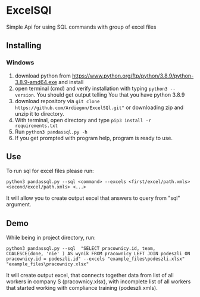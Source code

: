 # ExcelSQl
Simple Api for using SQL commands with group of excel files
 
## Installing
### Windows
1. download python from https://www.python.org/ftp/python/3.8.9/python-3.8.9-amd64.exe and install
2. open terminal (cmd) and verify installation with typing ```python3 --version```. You should get output telling You that you have python 3.8.9
3. download repository via ```git clone https://github.com/Ardiegon/ExcelSQl.git"``` or downloading zip and unzip it to directory.
4. With terminal, open directory and type ``` pip3 install -r requirements.txt ```
5. Run ``` python3 pandassql.py -h ```
6. If you get prompted with program help, program is ready to use.

## Use

To run sql for excel files please run:
```
python3 pandassql.py --sql <command> --excels <first/excel/path.xmls> <second/excel/path.xmls> <...> 
```

It will allow you to create output excel that answers to query from "sql" argument.

## Demo

While being in project directory, run: 
```
python3 pandassql.py --sql  "SELECT pracownicy.id, team, COALESCE(done, 'nie' ) AS wynik FROM pracownicy LEFT JOIN podeszli ON pracownicy.id = podeszli.id" --excels "example_files\podeszli.xlsx" "example_files\pracownicy.xlsx" 
```
It will create output excel, that connects together data from list of all workers in company S (pracownicy.xlsx), with incomplete list of all workers that started working with compliance training (podeszli.xmls).
